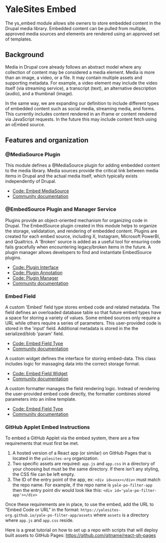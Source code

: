 # YaleSites Embed

The ys_embed module allows site owners to store embedded content in the Drupal media library. Embedded content can be pulled from multiple, approved media sources and elements are rendered using an approved set of templates.

## Background

Media in Drupal core already follows an abstract model where any collection of content may be considered a media element. Media is more than an image, a video, or a file. It may contain multiple assets and supporting metadata. For example, a video element may include the video itself (via streaming service), a transcript (text), an alternative description (audio), and a thumbnail (image).

In the same way, we are expanding our definition to include different types of embedded content such as social media, streaming media, and forms. This currently includes content rendered in an iframe or content rendered via JavaScript requests. In the future this may include content fetch using an oEmbed source.

## Features and organization

### @MediaSource Plugin

This module defines a @MediaSource plugin for adding embedded content to the media library. Media sources provide the critical link between media items in Drupal and the actual media itself, which typically exists independently of Drupal.

- [Code: Embed MediaSource](./src/Plugin/media/Source/Embed.php)
- [Community documentation](https://www.drupal.org/docs/8/core/modules/media/creating-a-custom-mediasource-plugin-for-external-assets)

### @EmbedSource Plugin and Manager Service

Plugins provide an object-oriented mechanism for organizing code in Drupal. The EmbedSource plugin created in this module helps to organize the storage, validatation, and rendering of embedded content. Plugins are created for each embed source, including X, Instagram, Microsoft PowerBI, and Qualtrics. A 'Broken' source is added as a useful tool for ensuring code fails gracefully when encountering legacy/broken items in the future. A plugin manager allows developers to find and instantiate EmbedSource plugins.

- [Code: Plugin Interface](./src/Plugin/EmbedSourceInterface.php)
- [Code: Plugin Annotation](./src/Annotation/EmbedSource.php)
- [Code: Plugin Manager](./src/Plugin/EmbedSourceManager.php)
- [Community documentation](https://www.drupal.org/docs/drupal-apis/plugin-api)

### Embed Field

A custom 'Embed' field type stores embed code and related metadata. The field defines an overloaded database table so that future embed types have a space for storing a variety of values. Some embed sources only require a URL while others require a series of parameters. This user-provided code is stored in the 'input' field. Additional metadata is stored in the the serialized/blob 'param' field.

- [Code: Embed Field Type](./src/Plugin/Field/FieldType/Embed.php)
- [Community documentation](https://www.drupal.org/docs/creating-custom-modules/creating-custom-field-types-widgets-and-formatters/create-a-custom-field-type)

A custom widget defines the interface for storing embed-data. This class includes logic for massaging data into the correct storage format.

- [Code: Embed Field Widget](./src/Plugin/Field/FieldWidget/EmbedDefaultWidget.php)
- [Community documentation](https://www.drupal.org/docs/creating-custom-modules/creating-custom-field-types-widgets-and-formatters/create-a-custom-field-widget)

A custom formatter manages the field rendering logic. Instead of rendering the user-provided embed code directly, the formatter combines stored parameters into an inline template.

- [Code: Embed Field Type](./src/Plugin/Field/FieldFormatter/EmbedDefaultFormatter.php)
- [Community documentation](https://www.drupal.org/docs/creating-custom-modules/creating-custom-field-types-widgets-and-formatters/create-a-custom-field-formatter)

### GitHub Applet Embed Instructions

To embed a GitHub Applet via the embed system, there are a few requirements that must first be met.

1. A hosted version of a React app (or similar) on GitHub Pages that is located in the `yalesites-org` organization.
2. Two specific assets are required: `app.js` and `app.css` in a directory of your choosing but must be the same directory. If there isn't any styling, the CSS file can be left empty.
3. The ID of the entry point of the app, ex: `<div id=xxx></div>` must match the repo name. For example, if the repo name is `yale-po-filter-app` then the entry point div would look like this: `<div id='yale-po-filter-app'></div>`

Once these requirements are in place, to use the embed, add the URL to "Embed Code or URL" in the format: `https://yalesites-org.github.io/yale-po-filter-app/assets` where `assets` is a directory where `app.js` and `app.css` reside.

Here is a great tutorial on how to set up a repo with scripts that will deploy built assets to GitHub Pages: https://github.com/gitname/react-gh-pages
